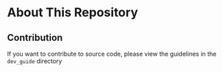 # About This Repository

## Contribution

If you want to contribute to source code, please view the guidelines in the `dev_guide` directory
